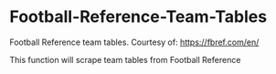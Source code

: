# Football-Reference-Team-Tables
Football Reference team tables. Courtesy of: https://fbref.com/en/

This function will scrape team tables from Football Reference
